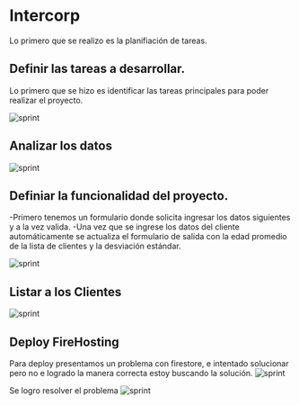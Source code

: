 # Intercorp

Lo primero que se realizo es la planifiación de tareas.

## Definir las tareas a desarrollar.

Lo primero que se hizo es identificar las tareas principales para poder realizar el proyecto.

![sprint](https://lh3.googleusercontent.com/-sa5gFxLADPs/XTV75m8gnoI/AAAAAAAAIXU/mPPGoA_GwNkYzK_4mEtq9wO_3-zQmOckQCK8BGAs/s0/WhatsApp%2BImage%2B2019-07-22%2Bat%2B4.01.22%2BAM.jpeg)

## Analizar los datos 

![sprint](https://lh3.googleusercontent.com/-fcVS3FX5Ri4/XTV7-h_89KI/AAAAAAAAIXg/cwjKH98QTfw6WU-sDrRKm6ZiE8URr4xDgCK8BGAs/s0/WhatsApp%2BImage%2B2019-07-22%2Bat%2B4.01.40%2BAM.jpeg)


## Definiar la funcionalidad del proyecto.

-Primero tenemos un formulario donde solicita ingresar los datos siguientes y a la vez valida.
-Una vez que se ingrese los datos del cliente automáticamente se actualiza el formulario de salida con la edad promedio de la lista de clientes y la desviación estándar. 

![sprint](https://lh3.googleusercontent.com/-4NHdRdhYexs/XTV43v4XtOI/AAAAAAAAIXA/SGi0ApOxYJc46ZX1gvCEtaiFICoa4pDnQCK8BGAs/s0/2019-07-22.png)


## Listar a los Clientes 

![sprint](https://lh3.googleusercontent.com/-68id9g2TMyI/XTV40CzbQeI/AAAAAAAAIW8/KQbkPpNN-W86Ga6FJuX5P0gp9Iz3gsOHgCK8BGAs/s0/2019-07-22.png)

## Deploy FireHosting
Para deploy presentamos un problema con firestore, e intentado solucionar pero no e logrado la manera correcta estoy buscando la solución. 
![sprint](https://lh3.googleusercontent.com/-Hsb8b6bIZ94/XTV-lI_P_nI/AAAAAAAAIYQ/Qwf9cagqsaUe2D5pOmJqsQVwrG7H3jwVQCK8BGAs/s0/2019-07-22.png)

Se logro resolver el problema 
![sprint](https://lh3.googleusercontent.com/-duhOmxi9JZs/XTZwVBUQgJI/AAAAAAAAAz8/KROUNoqAyII2CCJP7p2AxiRNRi9E335GwCK8BGAs/s0/2019-07-22.png)
